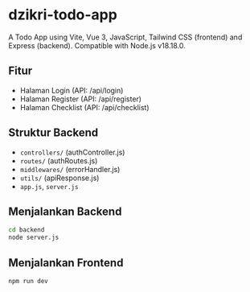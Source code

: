 
# dzikri-todo-app

A Todo App using Vite, Vue 3, JavaScript, Tailwind CSS (frontend) and Express (backend). Compatible with Node.js v18.18.0.

## Fitur
- Halaman Login (API: /api/login)
- Halaman Register (API: /api/register)
- Halaman Checklist (API: /api/checklist)

## Struktur Backend
- `controllers/` (authController.js)
- `routes/` (authRoutes.js)
- `middlewares/` (errorHandler.js)
- `utils/` (apiResponse.js)
- `app.js`, `server.js`

## Menjalankan Backend
```bash
cd backend
node server.js
```

## Menjalankan Frontend
```bash
npm run dev

